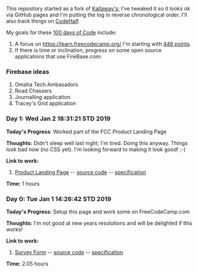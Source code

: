 This repository started as a fork of [Kallaway's](https://github.com/Kallaway/100-days-of-code); I've tweaked it so it looks ok via GitHub
pages and I'm putting the log in reverse chronological order. I'll also track things on [CodeHalf](https://codehalf.com/dashboard).

My goals for these [100 days of Code](https://www.100daysofcode.com/) include:

1. A focus on https://learn.freecodecamp.org/ I'm starting with [448 points](https://www.freecodecamp.org/payne).
2. If there is time or inclination, progress on some open source applications that use FireBase.com:

### Firebase ideas

1. Omaha Tech Ambasadors
2. Road Chassers
3. Journalling application
4. Tracey's Grid application

### Day 1: Wed Jan  2 18:31:21 STD 2019

**Today's Progress**: Worked part of the FCC Product Landing Page

**Thoughts:** Didn't sleep well last night; I'm tired.  Doing this anyway.   Things look bad now (no CSS yet).  I'm looking forward to making it look good!  ;-)

**Link to work:**

1. [Product Landing Page](http://mattpayne.org/100-days-of-code/FCC/ProductLandingPage/) -- [source code](https://github.com/payne/100-days-of-code/tree/master/FCC/ProductLandingPage) -- [specification](https://learn.freecodecamp.org/responsive-web-design/responsive-web-design-projects/build-a-product-landing-page)

**Time:** 1 hours


### Day 0: Tue Jan 1 14:26:42 STD 2019

**Today's Progress**: Setup this page and work some on FreeCodeCamp.com

**Thoughts:** I'm not good at new years resolutions and will be delighted if this works!

**Link to work:**

1. [Survey Form](http://mattpayne.org/100-days-of-code/FCC/SurveyForm/) -- [source code](https://github.com/payne/100-days-of-code/tree/master/FCC/SurveyForm) -- [specification](https://learn.freecodecamp.org/responsive-web-design/responsive-web-design-projects/build-a-survey-form/)

**Time:** 2.05 hours
